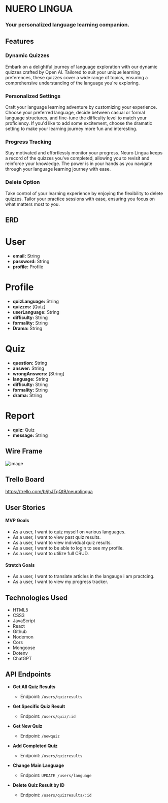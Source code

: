 # NUERO LINGUA

### Your personalized language learning companion.

## Features

### Dynamic Quizzes
Embark on a delightful journey of language exploration with our dynamic quizzes crafted by Open AI. Tailored to suit your unique learning preferences, these quizzes cover a wide range of topics, ensuring a comprehensive understanding of the language you're exploring.

### Personalized Settings
Craft your language learning adventure by customizing your experience. Choose your preferred language, decide between casual or formal language structures, and fine-tune the difficulty level to match your proficiency. 
If you'd like to add some excitement, choose the dramatic setting to make your learning journey more fun and interesting.

### Progress Tracking
Stay motivated and effortlessly monitor your progress. Neuro Lingua keeps a record of the quizzes you've completed, allowing you to revisit and reinforce your knowledge. The power is in your hands as you navigate through your language learning journey with ease.

### Delete Option
Take control of your learning experience by enjoying the flexibility to delete quizzes. Tailor your practice sessions with ease, ensuring you focus on what matters most to you.


## ERD

# User

- **email:** String
- **password:** String
- **profile:** Profile

# Profile

- **quizLanguage:** String
- **quizzes:** [Quiz]
- **userLanguage:** String
- **difficulty:** String
- **formality:** String
- **Drama:** String

# Quiz

- **question:** String
- **answer:** String
- **wrongAnswers:** [String]
- **language:** String
- **difficulty:** String
- **formality:** String
- **drama:** String

# Report

- **quiz:** Quiz
- **message:** String


## Wire Frame

![image]()

## Trello Board

https://trello.com/b/jhJTqQtB/neurolingua

## User Stories


#### MVP Goals

- As a user, I want to quiz myself on various languages.
- As a user, I want to view past quiz results.
- As a user, I want to view individual quiz results.
- As a user, I want to be able to login to see my profile.
- As a user, I want to utilize full CRUD.


#### Stretch Goals

- As a user, I want to translate articles in the langauge i am practcing. 
- As a user, I want to view my progress tracker.


## Technologies Used

- HTML5
- CSS3
- JavaScript
- React
- Github
- Nodemon
- Cors
- Mongoose
- Dotenv
- ChatGPT

## API Endpoints

- **Get All Quiz Results**
  - Endpoint: `/users/quizresults`

- **Get Specific Quiz Result**
  - Endpoint: `/users/quiz/:id`

- **Get New Quiz**
  - Endpoint: `/newquiz`

- **Add Completed Quiz**
  - Endpoint: `/users/quizresults`

- **Change Main Language**
  - Endpoint: `UPDATE /users/language`

- **Delete Quiz Result by ID**
  - Endpoint: `/users/quizresults/:id`
